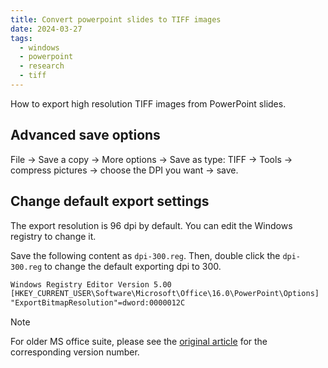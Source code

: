 ```yaml
---
title: Convert powerpoint slides to TIFF images
date: 2024-03-27
tags:
  - windows
  - powerpoint
  - research
  - tiff
---
```


How to export high resolution TIFF images from PowerPoint slides.

<!-- more -->

## Advanced save options

File -> Save a copy -> More options -> Save as type: TIFF -> Tools -> compress pictures -> choose the DPI you want -> save.

## Change default export settings

The export resolution is 96 dpi by default. You can edit the Windows registry to change it.

Save the following content as `dpi-300.reg`. Then, double click the `dpi-300.reg` to change the default exporting dpi to 300.

```txt title="dpi-300.reg"
Windows Registry Editor Version 5.00
[HKEY_CURRENT_USER\Software\Microsoft\Office\16.0\PowerPoint\Options]
"ExportBitmapResolution"=dword:0000012C
```

> [!NOTE]
>  For older MS office suite, please see the [original article](https://learn.microsoft.com/en-us/office/troubleshoot/powerpoint/change-export-slide-resolution) for the corresponding version number.
